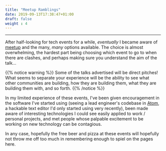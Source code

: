 ```yaml
---
title: "Meetup Ramblings"
date: 2019-09-13T17:38:47+01:00
draft: false
weight : 4
---
```


---

After half-looking for tech events for a while, _eventually_ I became aware of [meetup](https://www.meetup.com) and the many, _many_ options available. The choice is almost overwhelming, the hardest part being choosing which event to go to when there are clashes, and perhaps making sure you understand the aim of the talk...

{{% notice warning %}}
Some of the talks advertised will be direct pitches!
What seems to separate your experience will be the ability to see what other communities are building, how they are building them, what they are building them with, and so forth.
{{% /notice %}}

In my limited experience of these events, I've been given encouragement in the software I've started using (seeing a lead engineer's codebase in [Atom](https://atom.com), a hackable text editor I'd only started using very recently), been made aware of interesting technologies I could see easily applied to work / personal projects, and met people whose palpable excitement to be working on new technology can be contagious.

In any case, hopefully the free beer and pizza at these events will hopefully not throw me off too much in remembering enough to spiel on the pages here.  
